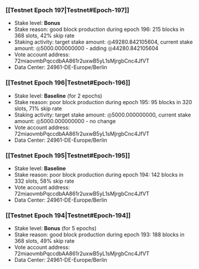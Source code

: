 ### [[Testnet Epoch 197|Testnet#Epoch-197]]
* Stake level: **Bonus**
* Stake reason: good block production during epoch 196: 215 blocks in 368 slots, 42% skip rate
* Staking activity: target stake amount: ◎49280.842105604, current stake amount: ◎5000.000000000 - adding ◎44280.842105604
* Vote account address: 72miaovmbPqccdbAA861r2uxwB5yL1sMjrgbCnc4JfVT
* Data Center: 24961-DE-Europe/Berlin
### [[Testnet Epoch 196|Testnet#Epoch-196]]
* Stake level: **Baseline** (for 2 epochs)
* Stake reason: poor block production during epoch 195: 95 blocks in 320 slots, 71% skip rate
* Staking activity: target stake amount: ◎5000.000000000, current stake amount: ◎5000.000000000 - no change
* Vote account address: 72miaovmbPqccdbAA861r2uxwB5yL1sMjrgbCnc4JfVT
* Data Center: 24961-DE-Europe/Berlin
### [[Testnet Epoch 195|Testnet#Epoch-195]]
* Stake level: **Baseline**
* Stake reason: poor block production during epoch 194: 142 blocks in 332 slots, 58% skip rate 
* Vote account address: 72miaovmbPqccdbAA861r2uxwB5yL1sMjrgbCnc4JfVT
* Data Center: 24961-DE-Europe/Berlin
### [[Testnet Epoch 194|Testnet#Epoch-194]]
* Stake level: **Bonus** (for 5 epochs)
* Stake reason: good block production during epoch 193: 188 blocks in 368 slots, 49% skip rate
* Vote account address: 72miaovmbPqccdbAA861r2uxwB5yL1sMjrgbCnc4JfVT
* Data Center: 24961-DE-Europe/Berlin
### [[Testnet Epoch 193|Testnet#Epoch-193]]
* Stake level: **Bonus** (for 4 epochs)
* Stake reason: no leader slots; 267816 credits earned in epoch 192
* Vote account address: 72miaovmbPqccdbAA861r2uxwB5yL1sMjrgbCnc4JfVT
* Data Center: 24961-DE-Europe/Berlin
### [[Testnet Epoch 192|Testnet#Epoch-192]]
* Stake level: **Bonus** (for 3 epochs)
* Stake reason: good block production during epoch 191: 48 blocks in 56 slots, 15% skip rate
* Vote account address: 72miaovmbPqccdbAA861r2uxwB5yL1sMjrgbCnc4JfVT
* Data Center: 24961-DE-Europe/Berlin
### [[Testnet Epoch 191|Testnet#Epoch-191]]
* Stake level: **Bonus** (for 2 epochs)
* Stake reason: good block production during epoch 190: 143 blocks in 172 slots, 17% skip rate
* Vote account address: 72miaovmbPqccdbAA861r2uxwB5yL1sMjrgbCnc4JfVT
* Data Center: 24961-DE-Europe/Berlin
### [[Testnet Epoch 190|Testnet#Epoch-190]]
* Stake level: **Bonus**
* Stake reason: good block production during epoch 189: 238 blocks in 356 slots, 34% skip rate
* Vote account address: 72miaovmbPqccdbAA861r2uxwB5yL1sMjrgbCnc4JfVT
* Data Center: 24961-DE-Europe/Berlin
### [[Testnet Epoch 189|Testnet#Epoch-189]]
* Stake level: **Bonus**
* Stake reason: good block production during epoch 188: 138 blocks in 212 slots, 35% skip rate
* Vote account address: 72miaovmbPqccdbAA861r2uxwB5yL1sMjrgbCnc4JfVT
### [[Testnet Epoch 188|Testnet#Epoch-188]]
* Stake level: **Bonus**
* Stake reason: good block production during epoch 187: 16 blocks in 16 slots, 0% skip rate
* Vote account address: 72miaovmbPqccdbAA861r2uxwB5yL1sMjrgbCnc4JfVT
### [[Testnet Epoch 187|Testnet#Epoch-187]]
* Stake level: **Baseline**
* Stake reason: 361070 credits earned in epoch 186
* Vote account address: 72miaovmbPqccdbAA861r2uxwB5yL1sMjrgbCnc4JfVT
### [[Testnet Epoch 186|Testnet#Epoch-186]]
* Stake level: **Bonus**
* Stake reason: good block production during epoch 185: 359 blocks in 380 slots, 6% skip rate
* Vote account address: 72miaovmbPqccdbAA861r2uxwB5yL1sMjrgbCnc4JfVT